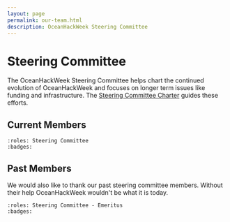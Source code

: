 ```yaml
---
layout: page
permalink: our-team.html
description: OceanHackWeek Steering Committee
---
```


# Steering Committee

The OceanHackWeek Steering Committee helps chart the continued evolution of OceanHackWeek and focuses on longer term issues like funding and infrastructure. The [Steering Committee Charter](./ohw-charter) guides these efforts.

## Current Members

```{ohw-team}
:roles: Steering Committee
:badges:
```

## Past Members

We would also like to thank our past steering committee members.
Without their help OceanHackWeek wouldn't be what it is today.

```{ohw-team}
:roles: Steering Committee - Emeritus
:badges:
```
